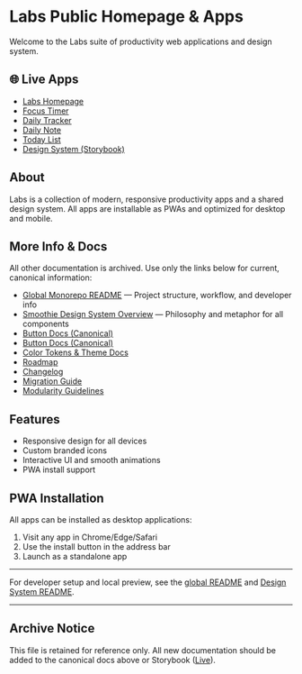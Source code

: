 # Labs Public Homepage & Apps

Welcome to the Labs suite of productivity web applications and design system.

## 🌐 Live Apps

- [Labs Homepage](https://dreisdesign.github.io/labs/)
- [Focus Timer](https://dreisdesign.github.io/labs/timer/)
- [Daily Tracker](https://dreisdesign.github.io/labs/tracker/)
- [Daily Note](https://dreisdesign.github.io/labs/note/)
- [Today List](https://dreisdesign.github.io/labs/today-list/)
- [Design System (Storybook)](https://dreisdesign.github.io/labs/design-system/)

## About

Labs is a collection of modern, responsive productivity apps and a shared design system. All apps are installable as PWAs and optimized for desktop and mobile.


## More Info & Docs

All other documentation is archived. Use only the links below for current, canonical information:

- [Global Monorepo README](../README.md) — Project structure, workflow, and developer info
- [Smoothie Design System Overview](../design-system/smoothie.md) — Philosophy and metaphor for all components
- [Button Docs (Canonical)](../design-system/src/components/labs-button/BUTTON-DOCS.md)
- [Button Docs (Canonical)](../design-system/src/components/labs-button/BUTTON-DOCS.md)
- [Color Tokens & Theme Docs](../design-system/src/styles/COLORS-DOCS.md)
- [Roadmap](../design-system/ROADMAP.md)
- [Changelog](../design-system/CHANGELOG.md)
- [Migration Guide](../_dev/_documents/DESIGN-SYSTEM-MIGRATION-GUIDE.md)
- [Modularity Guidelines](../design-system/../.github/instructions/Modularity.instructions.md)

## Features

- Responsive design for all devices
- Custom branded icons
- Interactive UI and smooth animations
- PWA install support

## PWA Installation

All apps can be installed as desktop applications:

1. Visit any app in Chrome/Edge/Safari
2. Use the install button in the address bar
3. Launch as a standalone app

---

For developer setup and local preview, see the [global README](../README.md) and [Design System README](../design-system/README.md).

---

## Archive Notice

This file is retained for reference only. All new documentation should be added to the canonical docs above or Storybook ([Live](https://dreisdesign.github.io/labs/design-system/)).
